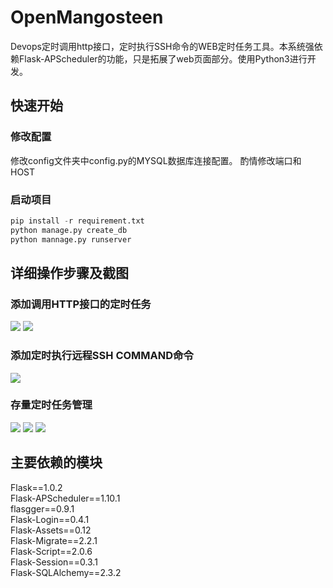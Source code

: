 # OpenMangosteen
Devops定时调用http接口，定时执行SSH命令的WEB定时任务工具。本系统强依赖Flask-APScheduler的功能，只是拓展了web页面部分。使用Python3进行开发。

## 快速开始
### 修改配置
修改config文件夹中config.py的MYSQL数据库连接配置。
酌情修改端口和HOST

### 启动项目
```Python
pip install -r requirement.txt
python manage.py create_db
python mannage.py runserver
```
## 详细操作步骤及截图
### 添加调用HTTP接口的定时任务
  ![](https://github.com/lyy8510a/OpenMangosteen/blob/master/screenshot/interface_task_add_1.png)
  ![](https://github.com/lyy8510a/OpenMangosteen/blob/master/screenshot/interface_task_add_2.png)
### 添加定时执行远程SSH COMMAND命令
  ![](https://github.com/lyy8510a/OpenMangosteen/blob/master/screenshot/remotecmd_task_add_1.png)
### 存量定时任务管理
  ![](https://github.com/lyy8510a/OpenMangosteen/blob/master/screenshot/index_1.png)
  ![](https://github.com/lyy8510a/OpenMangosteen/blob/master/screenshot/index_2.png)
  ![](https://github.com/lyy8510a/OpenMangosteen/blob/master/screenshot/index_3.png)
  
## 主要依赖的模块
Flask==1.0.2 <br>
Flask-APScheduler==1.10.1 <br>
flasgger==0.9.1 <br>
Flask-Login==0.4.1 <br>
Flask-Assets==0.12 <br>
Flask-Migrate==2.2.1 <br>
Flask-Script==2.0.6 <br>
Flask-Session==0.3.1 <br>
Flask-SQLAlchemy==2.3.2 <br>
